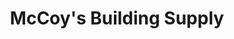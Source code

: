 ---
title: "McCoy's Building Supply"
url: /san-antonio/mccoys-building-supply/
shop: doityourself
---